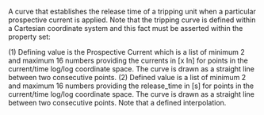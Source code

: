 A curve that establishes the release time of a tripping unit when a particular prospective current is applied.  Note that the tripping curve is defined within a Cartesian coordinate system and this fact must be asserted within the property set: 

(1) Defining value is the Prospective Current which is a list of minimum 2 and maximum 16 numbers providing the currents in [x In] for points in the current/time log/log coordinate space. The curve is drawn as a straight line between two consecutive points.
(2) Defined value is a list of minimum 2 and maximum 16 numbers providing the release_time in [s] for points in the current/time log/log coordinate space. The curve is drawn as a straight line between two consecutive points. Note that a defined interpolation.
